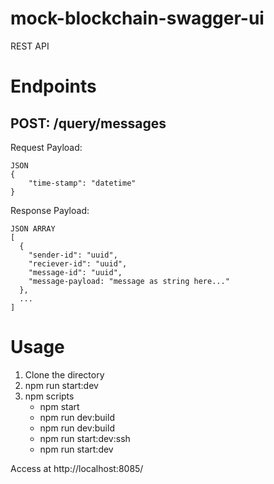 # mock-blockchain-swagger-ui
REST API 

# Endpoints

## POST: /query/messages
Request Payload:
```
JSON
{
    "time-stamp": "datetime"
}
```
Response Payload:
```
JSON ARRAY
[
  {
    "sender-id": "uuid",
    "reciever-id": "uuid",
    "message-id": "uuid",
    "message-payload: "message as string here..."
  },
  ...
]
```

# Usage
1. Clone the directory
2. npm run start:dev
3. npm scripts
   - npm start
   - npm run dev:build
   - npm run dev:build
   - npm run start:dev:ssh 
   - npm run start:dev

Access at http://localhost:8085/
